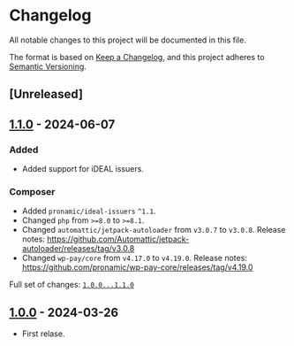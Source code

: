 # Changelog

All notable changes to this project will be documented in this file.

The format is based on [Keep a Changelog](https://keepachangelog.com/en/1.1.0/),
and this project adheres to [Semantic Versioning](https://semver.org/spec/v2.0.0.html).

## [Unreleased]

## [1.1.0] - 2024-06-07

### Added

- Added support for iDEAL issuers.

### Composer

- Added `pronamic/ideal-issuers` `^1.1`.
- Changed `php` from `>=8.0` to `>=8.1`.
- Changed `automattic/jetpack-autoloader` from `v3.0.7` to `v3.0.8`.
	Release notes: https://github.com/Automattic/jetpack-autoloader/releases/tag/v3.0.8
- Changed `wp-pay/core` from `v4.17.0` to `v4.19.0`.
	Release notes: https://github.com/pronamic/wp-pay-core/releases/tag/v4.19.0

Full set of changes: [`1.0.0...1.1.0`][1.1.0]

[1.1.0]: https://github.com/pronamic/pronamic-pay-ideal-2/compare/v1.0.0...v1.1.0

## [1.0.0] - 2024-03-26

- First relase.

[1.0.0]: https://github.com/pronamic/pronamic-pay-worldline-open-banking-ideal-2/releases/tag/v1.0.0
